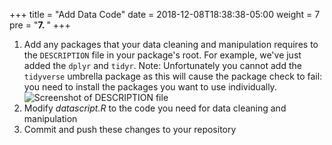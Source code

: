 +++
title = "Add Data Code"
date = 2018-12-08T18:38:38-05:00
weight = 7
pre = "<b>7. </b>"
+++

1. Add any packages that your data cleaning and manipulation requires to the `DESCRIPTION` file in your package's root. For example, we've just added the `dplyr` and `tidyr`. Note: Unfortunately you cannot add the `tidyverse` umbrella package as this will cause the package check to fail: you need to install the packages you want to use individually.
  ![Screenshot of DESCRIPTION file](/screenshots/github_actions_R_CMD_CHECK.png)
2. Modify *datascript.R* to the code you need for data cleaning and manipulation
3. Commit and push these changes to your repository

